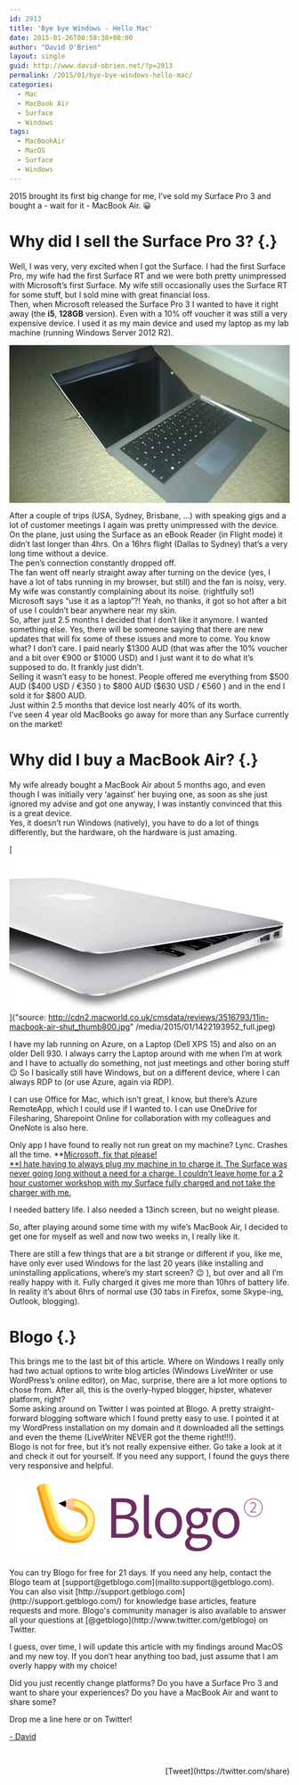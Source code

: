 ```yaml
---
id: 2913
title: 'Bye bye Windows - Hello Mac'
date: 2015-01-26T00:58:38+00:00
author: "David O'Brien"
layout: single
guid: http://www.david-obrien.net/?p=2913
permalink: /2015/01/bye-bye-windows-hello-mac/
categories:
  - Mac
  - MacBook Air
  - Surface
  - Windows
tags:
  - MacBookAir
  - MacOS
  - Surface
  - Windows
---
```

2015 brought its first big change for me, I’ve sold my Surface Pro 3 and bought a - wait for it - MacBook Air. 😀

# Why did I sell the Surface Pro 3? {.}

<p class="">
  Well, I was very, very excited when I got the Surface. I had the first Surface Pro, my wife had the first Surface RT and we were both pretty unimpressed with Microsoft’s first Surface. My wife still occasionally uses the Surface RT for some stuff, but I sold mine with great financial loss.<br /> Then, when Microsoft released the Surface Pro 3 I wanted to have it right away (the <b>i5</b>, <b>128GB</b> version). Even with a 10% off voucher it was still a very expensive device. I used it as my main device and used my laptop as my lab machine (running Windows Server 2012 R2).
</p>

[<img class="img-responsive full aligncenter" title="" src="/media/2015/01/1422194147_thumb.jpeg" alt="" align="middle" />](/media/2015/01/1422194147_full.jpeg)

<p class="">
  After a couple of trips (USA, Sydney, Brisbane, …) with speaking gigs and a lot of customer meetings I again was pretty unimpressed with the device.<br /> On the plane, just using the Surface as an eBook Reader (in Flight mode) it didn’t last longer than 4hrs. On a 16hrs flight (Dallas to Sydney) that’s a very long time without a device.<br /> The pen’s connection constantly dropped off.<br /> The fan went off nearly straight away after turning on the device (yes, I have a lot of tabs running in my browser, but still) and the fan is noisy, very. My wife was constantly complaining about its noise. (rightfully so!)<br /> Microsoft says “use it as a laptop”?! Yeah, no thanks, it got so hot after a bit of use I couldn’t bear anywhere near my skin.<br /> So, after just 2.5 months I decided that I don’t like it anymore. I wanted something else. Yes, there will be someone saying that there are new updates that will fix some of these issues and more to come. You know what? I don’t care. I paid nearly $1300 AUD (that was after the 10% voucher and a bit over €900 or $1000 USD) and I just want it to do what it’s supposed to do. It frankly just didn’t.<br /> Selling it wasn’t easy to be honest. People offered me everything from $500 AUD ($400 USD / €350 ) to $800 AUD ($630 USD / €560 ) and in the end I sold it for $800 AUD.<br /> Just within 2.5 months that device lost nearly 40% of its worth.<br /> I’ve seen 4 year old MacBooks go away for more than any Surface currently on the market!
</p>

# Why did I buy a MacBook Air? {.}

<p class="">
  My wife already bought a MacBook Air about 5 months ago, and even though I was initially very ‘against’ her buying one, as soon as she just ignored my advise and got one anyway, I was instantly convinced that this is a great device.<br /> Yes, it doesn’t run Windows (natively), you have to do a lot of things differently, but the hardware, oh the hardware is just amazing.
</p>

[<img class="img-responsive full aligncenter" title="source: http://cdn2.macworld.co.uk/cmsdata/reviews/3516793/11in-macbook-air-shut_thumb800.jpg" src="/media/2015/01/1422193952_thumb.jpeg" alt="" align="middle" />]("source: http://cdn2.macworld.co.uk/cmsdata/reviews/3516793/11in-macbook-air-shut_thumb800.jpg" /media/2015/01/1422193952_full.jpeg)

I have my lab running on Azure, on a Laptop (Dell XPS 15) and also on an older Dell 930. I always carry the Laptop around with me when I’m at work and I have to actually do something, not just meetings and other boring stuff 😉 So I basically still have Windows, but on a different device, where I can always RDP to (or use Azure, again via RDP).
  
I can use Office for Mac, which isn’t great, I know, but there’s Azure RemoteApp, which I could use if I wanted to. I can use OneDrive for Filesharing, Sharepoint Online for collaboration with my colleagues and OneNote is also here.
  
Only app I have found to really not run great on my machine? Lync. Crashes all the time. **<span style="text-decoration: underline;">Microsoft, fix that please!<br /> **I hate having to always plug my machine in to charge it. The Surface was never going long without a need for a charge. I couldn’t leave home for a 2 hour customer workshop with my Surface fully charged and not take the charger with me.
  
I needed battery life. I also needed a 13inch screen, but no weight please.
  
So, after playing around some time with my wife’s MacBook Air, I decided to get one for myself as well and now two weeks in, I really like it.
  
There are still a few things that are a bit strange or different if you, like me, have only ever used Windows for the last 20 years (like installing and uninstalling applications, where’s my start screen? 😉 ), but over and all I’m really happy with it. Fully charged it gives me more than 10hrs of battery life. In reality it’s about 6hrs of normal use (30 tabs in Firefox, some Skype-ing, Outlook, blogging).

# Blogo {.}

<p class="">
  This brings me to the last bit of this article. Where on Windows I really only had two actual options to write blog articles (Windows LiveWriter or use WordPress’s online editor), on Mac, surprise, there are a lot more options to chose from. After all, this is the overly-hyped blogger, hipster, whatever platform, right?<br /> Some asking around on Twitter I was pointed at Blogo. A pretty straight-forward blogging software which I found pretty easy to use. I pointed it at my WordPress installation on my domain and it downloaded all the settings and even the theme (LiveWriter NEVER got the theme right!!!).<br /> Blogo is not for free, but it’s not really expensive either. Go take a look at it and check it out for yourself. If you need any support, I found the guys there very responsive and helpful.
</p>

[<img class="img-responsive full aligncenter" title="" src="/media/2015/01/1422194168_thumb.png" alt="" align="middle" />](/media/2015/01/1422194168_full.png)

<p class="">
  You can try Blogo for free for 21 days. If you need any help, contact the Blogo team at [support@getblogo.com](mailto:support@getblogo.com). You can also visit [http://support.getblogo.com](http://support.getblogo.com/) for knowledge base articles, feature requests and more. Blogo's community manager is also available to answer all your questions at [@getblogo](http://www.twitter.com/getblogo) on Twitter.
</p>

I guess, over time, I will update this article with my findings around MacOS and my new toy. If you don’t hear anything too bad, just assume that I am overly happy with my choice!
  
Did you just recently change platforms? Do you have a Surface Pro 3 and want to share your experiences? Do you have a MacBook Air and want to share some?
  
Drop me a line here or on Twitter!

[- David](http://www.twitter.com/david_obrien)

&nbsp; 

<div style="float: right; margin-left: 10px;">
  [Tweet](https://twitter.com/share)
</div>


